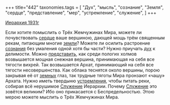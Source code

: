 +++
title="442"
taxonomies.tags = [
 "Дух",
 "мысль",
 "сознание",
 "Земля",
 "сердце",
 "представление",
 "мер",
 "устремление",
 "служение",
]
+++

[Иерархия 1931г](/agni/1931)

Если хотите помыслить о Трёх Жемчужинах Мира, можете ли почувствовать [сердце](/tags/сердце) ваше вершиною, дающей мощь трём священным рекам, питающим многие [земли](/tags/Земля)? Можете ли осилить растроение [сознания](/tags/сознание) без умаления одной хотя бы части? Нужно приучать [дух](/tags/Дух) к делимости. Можно [представить](/tags/представление), как среди пологих холмов возвышается мощная снежная вершина, принимающая на себя все тягости вихрей. Так возвышается Архат, принимающий на себя все тягости несовершенства. Как облака теснятся около вершины, порою закрывая её от [земных](/tags/Земля) глаз, так трудные тяготы Мира пронзают «чашу» Архата. Нужно иметь твердыню [устремления](/tags/устремление), чтобы питать реки, собирая всё нерушимое [Служение](/tags/служение) Иерархии. Почему [Служение](/tags/служение) это зовётся великим? Ибо оно прикасается с Беспредельностью. Этою мерою можете мыслить о Трёх Жемчужинах Мира.   

